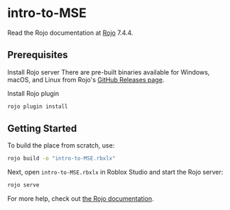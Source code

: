 # intro-to-MSE
Read the Rojo documentation at [Rojo](https://github.com/rojo-rbx/rojo) 7.4.4.

## Prerequisites
Install Rojo server
There are pre-built binaries available for Windows, macOS, and Linux from Rojo's [GitHub Releases page](https://github.com/rojo-rbx/rojo/releases).

Install Rojo plugin
```bash
rojo plugin install
```

## Getting Started
To build the place from scratch, use:

```bash
rojo build -o "intro-to-MSE.rbxlx"
```

Next, open `intro-to-MSE.rbxlx` in Roblox Studio and start the Rojo server:

```bash
rojo serve
```

For more help, check out [the Rojo documentation](https://rojo.space/docs).
